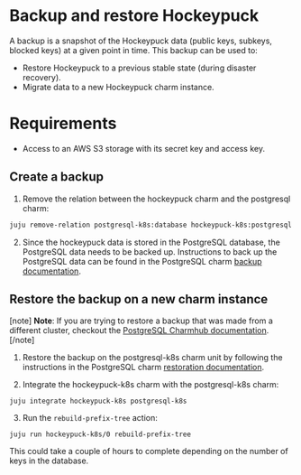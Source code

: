 # Backup and restore Hockeypuck
A backup is a snapshot of the Hockeypuck data (public keys, subkeys, blocked keys) at a given point in time. This backup can be used to:
* Restore Hockeypuck to a previous stable state (during disaster recovery).
* Migrate data to a new Hockeypuck charm instance.

# Requirements
* Access to an AWS S3 storage with its secret key and access key.

## Create a backup

1. Remove the relation between the hockeypuck charm and the postgresql charm:
```bash
juju remove-relation postgresql-k8s:database hockeypuck-k8s:postgresql
```
2. Since the hockeypuck data is stored in the PostgreSQL database, the PostgreSQL data needs to be backed up. Instructions to back up the PostgreSQL data can be found in the PostgreSQL charm [backup documentation](https://charmhub.io/postgresql-k8s/docs/h-configure-s3-aws).


## Restore the backup on a new charm instance

[note]
**Note**: 
If you are trying to restore a backup that was made from a different cluster, checkout the [PostgreSQL Charmhub documentation](https://charmhub.io/postgresql-k8s/docs/h-migrate-cluster).
[/note]


1. Restore the backup on the postgresql-k8s charm unit by following the instructions in the PostgreSQL charm [restoration documentation](https://charmhub.io/postgresql-k8s/docs/h-restore-backup).

2. Integrate the hockeypuck-k8s charm with the postgresql-k8s charm:
```shell
juju integrate hockeypuck-k8s postgresql-k8s
```

3. Run the `rebuild-prefix-tree` action:
```shell
juju run hockeypuck-k8s/0 rebuild-prefix-tree
```
This could take a couple of hours to complete depending on the number of keys in the database.
